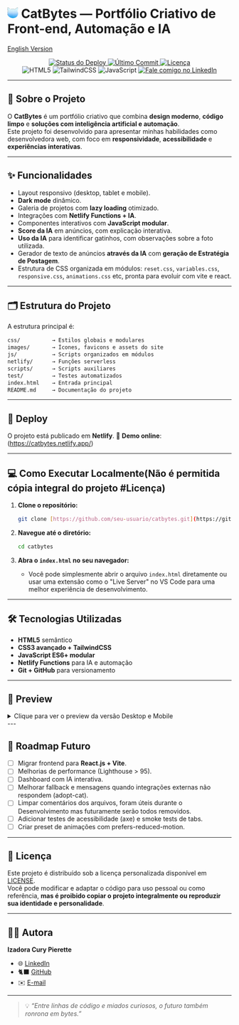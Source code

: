 # <img src="./images/favicon-32x32.png" width="24" height="24" /> CatBytes — Portfólio Criativo de Front-end, Automação e IA

[English Version](./README.en.md)

<p align="center">
  <a href="https://app.netlify.com/sites/catbytes/deploys">
    <img alt="Status do Deploy" src="https://img.shields.io/netlify/452e1169-5579-4b4d-969f-1d8e476441f6?style=for-the-badge&logo=netlify">
  </a>
  <a href="https://github.com/ipierette/CatBytes/commits/main">
    <img alt="Último Commit" src="https://img.shields.io/github/last-commit/ipierette/catbytes-portifolio?style=for-the-badge&logo=github&logoColor=white">
  </a>
  <a href="./LICENSE">
    <img alt="Licença" src="https://img.shields.io/badge/license-Custom-blue?style=for-the-badge">
  </a>
  <br />
  <img alt="HTML5" src="https://img.shields.io/badge/HTML5-E34F26?style=for-the-badge&logo=html5&logoColor=white">
  <img alt="TailwindCSS" src="https://img.shields.io/badge/Tailwind_CSS-38B2AC?style=for-the-badge&logo=tailwind-css&logoColor=white">
  <img alt="JavaScript" src="https://img.shields.io/badge/JavaScript-F7DF1E?style=for-the-badge&logo=javascript&logoColor=black">
  <a href="https://www.linkedin.com/in/izadora-cury-pierette-7a7754253">
    <img alt="Fale comigo no LinkedIn" src="https://img.shields.io/badge/-LinkedIn-0077B5?style=for-the-badge&logo=linkedin&logoColor=white">
  </a>
</p>

---

## 📖 Sobre o Projeto
O **CatBytes** é um portfólio criativo que combina **design moderno**, **código limpo** e **soluções com inteligência artificial e automação**.  
Este projeto foi desenvolvido para apresentar minhas habilidades como desenvolvedora web, com foco em **responsividade**, **acessibilidade** e **experiências interativas**.  

---

## ✨ Funcionalidades
- Layout responsivo (desktop, tablet e mobile).  
- **Dark mode** dinâmico.  
- Galeria de projetos com **lazy loading** otimizado.  
- Integrações com **Netlify Functions + IA**.  
- Componentes interativos com **JavaScript modular**.  
- **Score da IA** em anúncios, com explicação interativa.  
- **Uso da IA** para identificar gatinhos, com observações sobre a foto utilizada.
- Gerador de texto de anúncios **através da IA** com **geração de Estratégia de Postagem**.    
- Estrutura de CSS organizada em módulos: `reset.css`, `variables.css`, `responsive.css`, `animations.css` etc, pronta para evoluir com vite e react.  

---

## 🗂️ Estrutura do Projeto
A estrutura principal é:

```
css/          → Estilos globais e modulares
images/       → Ícones, favicons e assets do site
js/           → Scripts organizados em módulos
netlify/      → Funções serverless
scripts/      → Scripts auxiliares
test/         → Testes automatizados
index.html    → Entrada principal
README.md     → Documentação do projeto
```

---

## 🚀 Deploy
O projeto está publicado em **Netlify**.
🔗 **Demo online**: (https://catbytes.netlify.app/)

---

## 💻 Como Executar Localmente(Não é permitida cópia integral do projeto #Licença)

1.  **Clone o repositório:**
    ```bash
    git clone [https://github.com/seu-usuario/catbytes.git](https://github.com/ipierette/catbytes-portifolio)
    ```

2.  **Navegue até o diretório:**
    ```bash
    cd catbytes
    ```

3.  **Abra o `index.html` no seu navegador:**
    - Você pode simplesmente abrir o arquivo `index.html` diretamente ou usar uma extensão como o "Live Server" no VS Code para uma melhor experiência de desenvolvimento.

---

## 🛠️ Tecnologias Utilizadas
- **HTML5** semântico  
- **CSS3 avançado + TailwindCSS**  
- **JavaScript ES6+ modular**  
- **Netlify Functions** para IA e automação  
- **Git + GitHub** para versionamento  

---

## 📸 Preview

<details>
  <summary>Clique para ver o preview da versão Desktop e Mobile</summary>

  ### Versão Desktop
  <img src="./images/desktop-catbytes.webp" alt="Preview Desktop">

  ### Versão Mobile
  <img src="./images/mobile-catbytes.webp" alt="Preview Mobile" width="400">
</details>
---

## 📌 Roadmap Futuro
- [ ] Migrar frontend para **React.js + Vite**.  
- [ ] Melhorias de performance (Lighthouse > 95).  
- [ ] Dashboard com IA interativa.  
- [ ] Melhorar fallback e mensagens quando integrações externas não respondem (adopt-cat).
- [ ] Limpar comentários dos arquivos, foram úteis durante o Desenvolvimento mas futuramente serão todos removidos.
- [ ] Adicionar testes de acessibilidade (axe) e smoke tests de tabs.
- [ ] Criar preset de animações com prefers-reduced-motion.
---

## 📜 Licença
Este projeto é distribuído sob a licença personalizada disponível em [LICENSE](./LICENSE).  
Você pode modificar e adaptar o código para uso pessoal ou como referência, **mas é proibido copiar o projeto integralmente ou reproduzir sua identidade e personalidade**.  

---

## 👩‍💻 Autora

**Izadora Cury Pierette**  

- 🌐 [LinkedIn](https://www.linkedin.com/in/izadora-cury-pierette-7a7754253)  
- 🐈‍⬛ [GitHub](https://github.com/ipierette)  
- ✉️ [E-mail](mailto:ipierette2@gmail.com)  

---

> 💡 _“Entre linhas de código e miados curiosos, o futuro também ronrona em bytes.”_
